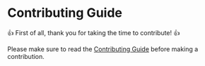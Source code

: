 # Contributing Guide

:+1: First of all, thank you for taking the time to contribute! :+1:

Please make sure to read the [Contributing Guide][link] before making a contribution.

[link]: https://docs.statusfy.co/contributing/
